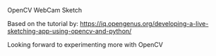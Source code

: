OpenCV WebCam Sketch

Based on the tutorial by:
https://iq.opengenus.org/developing-a-live-sketching-app-using-opencv-and-python/

Looking forward to experimenting more with OpenCV
